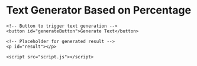 <!DOCTYPE html>
<html lang="en">
<head>
    <meta charset="UTF-8">
    <meta name="viewport" content="width=device-width, initial-scale=1.0">
    <title>Text Generator</title>
    <link rel="stylesheet" href="styles.css"> <!-- Optional for styling -->
</head>
<body>
    <h1>Text Generator Based on Percentage</h1>
    
    <!-- Button to trigger text generation -->
    <button id="generateButton">Generate Text</button>
    
    <!-- Placeholder for generated result -->
    <p id="result"></p>

    <script src="script.js"></script>
</body>
</html>
